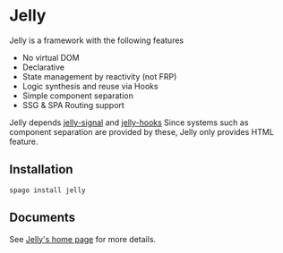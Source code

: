 # Jelly

Jelly is a framework with the following features

- No virtual DOM
- Declarative
- State management by reactivity (not FRP)
- Logic synthesis and reuse via Hooks
- Simple component separation
- SSG & SPA Routing support

Jelly depends [jelly-signal](https://github.com/yukikurage/purescript-jelly-signal) and [jelly-hooks](https://github.com/yukikurage/purescript-jelly-hooks)
Since systems such as component separation are provided by these, Jelly only provides HTML feature.

## Installation

```
spago install jelly
```

## Documents

See [Jelly's home page](https://jelly.yukikurage.net/) for more details.
